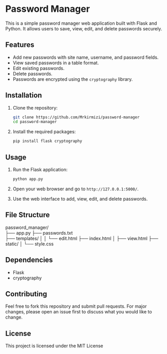 # Password Manager

This is a simple password manager web application built with Flask and Python. It allows users to save, view, edit, and delete passwords securely.

## Features

- Add new passwords with site name, username, and password fields.
- View saved passwords in a table format.
- Edit existing passwords.
- Delete passwords.
- Passwords are encrypted using the `cryptography` library.

## Installation

1. Clone the repository:
    ```bash
    git clone https://github.com/Mrkirmizi/password-manager
    cd password-manager
    ```


2. Install the required packages:
    ```bash
    pip install flask cryptography
    ```

## Usage

1. Run the Flask application:
    ```bash
    python app.py
    ```

2. Open your web browser and go to `http://127.0.0.1:5000/`.

3. Use the web interface to add, view, edit, and delete passwords.
## File Structure


password_manager/  
├── app.py 
├── passwords.txt  
├── templates/ │ 
    │ └── edit.html 
    ├── index.html │ 
    ├── view.html 
├── static/ 
│ └── style.css

## Dependencies

- Flask
- cryptography

## Contributing

Feel free to fork this repository and submit pull requests. For major changes, please open an issue first to discuss what you would like to change.

## License

This project is licensed under the MIT License

